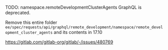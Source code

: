 TODO: namespace.remoteDevelopmentClusterAgents GraphQL is deprecated.

Remove this entire folder `ee/spec/requests/api/graphql/remote_development/namespace/remote_development_cluster_agents`
and its contents in 17.10

https://gitlab.com/gitlab-org/gitlab/-/issues/480769
